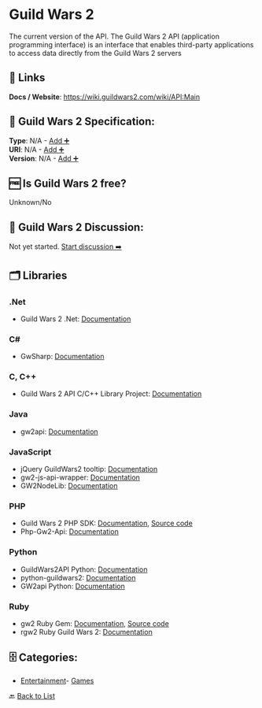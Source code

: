 # Guild Wars 2

The current version of the API. The Guild Wars 2 API (application programming interface) is an interface that enables third-party applications to access data directly from the Guild Wars 2 servers

##  🔗 Links
**Docs / Website**: https://wiki.guildwars2.com/wiki/API:Main

## 🧬 Guild Wars 2 Specification:
**Type**: N/A - [Add ➕](https://github.com/apis-list/apis-list/edit/main/apis/guild-wars-2/guild-wars-2.yaml)  
**URI**: N/A - [Add ➕](https://github.com/apis-list/apis-list/edit/main/apis/guild-wars-2/guild-wars-2.yaml)  
**Version**: N/A - [Add ➕](https://github.com/apis-list/apis-list/edit/main/apis/guild-wars-2/guild-wars-2.yaml)

## 🆓 Is Guild Wars 2 free?
 Unknown/No 

## 💬 Guild Wars 2 Discussion:
Not yet started. [Start discussion ➡️](https://github.com/apis-list/apis-list/discussions/new)

## 🗂️ Libraries
### .Net
- Guild Wars 2 .Net: [Documentation](https://gw2dotnet.codeplex.com/)
### C#
- GwSharp: [Documentation](https://github.com/Rohansi/GwSharp)
### C, C++
- Guild Wars 2 API C/C++ Library Project: [Documentation](https://gw2apicpp.codeplex.com/)
### Java
- gw2api: [Documentation](https://code.google.com/p/gw2api/)
### JavaScript
- jQuery GuildWars2 tooltip: [Documentation](https://github.com/Aziz-JH/jquery-GuildWars2-tooltip)
- gw2-js-api-wrapper: [Documentation](https://github.com/JasonKaz/gw2-js-api-wrapper)
- GW2NodeLib: [Documentation](https://github.com/TimeBomb/GW2NodeLib)
### PHP
- Guild Wars 2 PHP SDK: [Documentation](https://forum-en.guildwars2.com/forum/community/api/PHP-SDK), [Source code](https://github.com/defunctl/Gw2-SDK)
- Php-Gw2-Api: [Documentation](https://github.com/jamesmcfadden/Php-Gw2-Api)
### Python
- GuildWars2API Python: [Documentation](https://github.com/ngenator/guildwars2api/)
- python-guildwars2: [Documentation](https://github.com/jstraw/python-guildwars2)
- GW2api Python: [Documentation](https://github.com/mocnik/gw2api/tree/v0.1)
### Ruby
- gw2 Ruby Gem: [Documentation](https://rubygems.org/gems/gw2), [Source code](https://github.com/parix/gw2)
- rgw2 Ruby Guild Wars 2: [Documentation](https://github.com/koshrf/rgw2)


## 🗄️ Categories:
- [Entertainment](https://github.com/apis-list/apis-list#entertainment-)- [Games](https://github.com/apis-list/apis-list#games-)

🔙  [Back to List](https://github.com/apis-list/apis-list)
